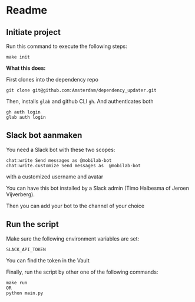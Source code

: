 # Readme

## Initiate project

Run this command to execute the following steps:
```
make init
```

**What this does:**

First clones into the dependency repo
```
git clone git@github.com:Amsterdam/dependency_updater.git
```

Then, installs `glab` and github CLI `gh`. And authenticates both
```
gh auth login
glab auth login
```

## Slack bot aanmaken

You need a Slack bot with these two scopes:
```
chat:write Send messages as @mobilab-bot
chat:write.customize Send messages as  @mobilab-bot
```
with a customized username and avatar

You can have this bot installed by a Slack admin (Timo Halbesma of Jeroen Vijverberg). 

Then you can add your bot to the channel of your choice

## Run the script 

Make sure the following environment variables are set:
```
SLACK_API_TOKEN
```

You can find the token in the Vault

Finally, run the script by other one of the following commands:

```
make run
OR
python main.py
```